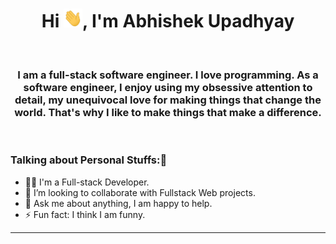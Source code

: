 
<h1 align="center">Hi <span ><img src="https://raw.githubusercontent.com/ABSphreak/ABSphreak/master/gifs/Hi.gif" width="30" height="30"/></span>, I'm Abhishek Upadhyay</h1>


<br/>
<h3 align="center">I am a full-stack software engineer. I love programming. As a software engineer, I enjoy using my obsessive attention to detail, my unequivocal love for making things that change the world. That's why I like to make things that make a difference.</h3>
<br/>

<h3>Talking about Personal Stuffs:🧑</h3>
<ul>
  <li>👨‍🎓 I'm a Full-stack Developer.</li>
  <li>👯 I’m looking to collaborate with Fullstack Web projects.</li>
  <li>💬 Ask me about anything, I am happy to help.</li>
  <li>⚡ Fun fact: I think I am funny.</li>
</ul>

<hr>
<br/>


<br/>











<!--
**Abhi-upadhyay2109/Abhi-upadhyay2109** is a ✨ _special_ ✨ repository because its `README.md` (this file) appears on your GitHub profile.

Here are some ideas to get you started:

- 🔭 I’m currently working on ...
- 🌱 I’m currently learning ...
- 👯 I’m looking to collaborate on ...
- 🤔 I’m looking for help with ...
- 💬 Ask me about ...
- 📫 How to reach me: ...
- 😄 Pronouns: ...
- ⚡ Fun fact: ...
-->
